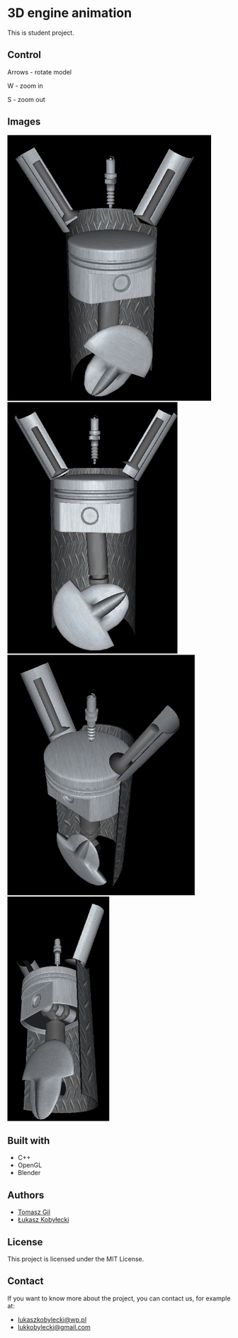 # 3D engine animation 
This is student project.

## Control
Arrows - rotate model

W - zoom in

S - zoom out

## Images
![Image 3](img/3.png)
![Image 1](img/1.png)
![Image 4](img/4.png)
![Image 2](img/2.png)

## Built with
* C++ 
* OpenGL
* Blender

## Authors
* [Tomasz Gil](https://github.com/tomaszgil)
* [Łukasz Kobyłecki](https://github.com/lukaszkobylecki)

## License
This project is licensed under the MIT License.

## Contact
If you want to know more about the project, you can contact us, for example at:
* lukaszkobylecki@wp.pl
* lukkobylecki@gmail.com
	
